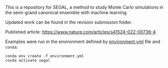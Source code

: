 
This is a repository for SEGAL, a method to study Monte Carlo simulations in the semi-grand canonical ensemble with machine learning.

Updated work can be found in the revision submission folder.

Published article: https://www.nature.com/articles/s41524-022-00736-4


Examples were run in the environment defined by [environment.yml](environment.yml) file and `conda`:

```
conda env create -f environment.yml
conda activate segal
```
